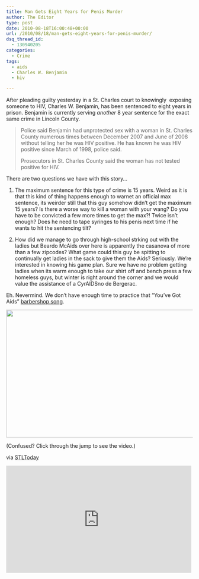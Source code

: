 ```yaml
---
title: Man Gets Eight Years for Penis Murder
author: The Editor
type: post
date: 2010-08-18T16:00:48+00:00
url: /2010/08/18/man-gets-eight-years-for-penis-murder/
dsq_thread_id:
  - 130940205
categories:
  - Crime
tags:
  - aids
  - Charles W. Benjamin
  - hiv

---
```

[<img class="alignright size-full wp-image-6301" title="penis_murder" src="http://media.punchingkitty.com/wordpress/2010/08/penis_murder.jpeg?filter=polaroid&w=200" alt="" />][1]After pleading guilty yesterday in a St. Charles court to knowingly  exposing someone to HIV, Charles W. Benjamin, has been sentenced to eight years in prison. Benjamin is currently serving _another_ 8 year sentence for the exact same crime in Lincoln County.

> Police said Benjamin had unprotected sex with a woman in St. Charles County numerous times between December 2007 and June of 2008 without telling her he was HIV positive. He has known he was HIV positive since March of 1998, police said.
> 
> Prosecutors in St. Charles County said the woman has not tested positive for HIV.

There are two questions we have with this story&#8230;

1. The maximum sentence for this type of crime is 15 years. Weird as it is that this kind of thing happens enough to warnet an official max sentence, its weirder still that this guy somehow didn&#8217;t get the maximum 15 years? Is there a worse way to kill a woman with your wang? Do you have to be convicted a few more times to get the max?! Twice isn&#8217;t enough? Does he need to tape syringes to his penis next time if he wants to hit the sentencing tilt?

2. How did we manage to go through high-school strking out with the ladies but Beardo McAids over here is apparently the casanova of more than a few zipcodes? What game could this guy be spitting to continually get ladies in the sack to give them the Aids? Seriously. We&#8217;re interested in knowing his game plan. Sure we have no problem getting ladies when its warm enough to take our shirt off and bench press a few homeless guys, but winter is right around the corner and we would value the assistance of a CyrAIDSno de Bergerac.

Eh. Nevermind. We don&#8217;t have enough time to practice that &#8220;You&#8217;ve Got Aids&#8221; <a href="http://punchingkitty.com/2010/08/18/man-gets-eight-years-for-penis-murder" target="_blank">barbershop song</a>.

[<img class="aligncenter size-full wp-image-6299" title="youve_got_aids" src="http://media.punchingkitty.com/wordpress/2010/08/youve_got_aids.jpg" alt="" width="600" height="344" />][2]

(Confused? Click through the jump to see the video.)

via <a href="http://www.stltoday.com/news/local/crime-and-courts/article_5378db3a-a975-11df-a09f-00127992bc8b.html" target="_blank">STLToday</a>

<!--more-->


  
 <iframe width="500" height="289" src="http://www.hulu.com/embed.html?eid=d0h3l19-tW2r2C2uOXI5bw" frameborder="0" scrolling="no" webkitAllowFullScreen mozallowfullscreen allowfullscreen></iframe>

 [1]: http://media.punchingkitty.com/wordpress/2010/08/penis_murder.jpeg
 [2]: http://media.punchingkitty.com/wordpress/2010/08/youve_got_aids.jpg
